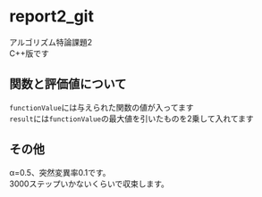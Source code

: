 # report2_git
アルゴリズム特論課題2  
C++版です
## 関数と評価値について
`functionValue`には与えられた関数の値が入ってます  
`result`には`functionValue`の最大値を引いたものを2乗して入れてます
## その他
α=0.5、突然変異率0.1です。  
3000ステップいかないくらいで収束します。
